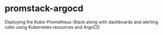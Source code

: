 # promstack-argocd
Deploying the Kube-Prometheus-Stack along with dashboards and alerting rules using Kubernetes resources and ArgoCD
